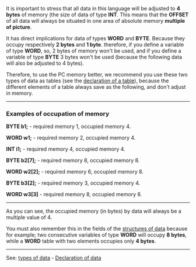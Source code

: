 It is important to stress that all data in this language will be adjusted to **4 bytes** 
of memory (the size of data of type **INT**. This means that the **OFFSET** of all data will 
always be situated in one area of absolute memory **multiple of picture**.

It has direct implications for data of types **WORD** and **BYTE**. Because
they occupy respectively **2 bytes** and **1 byte**. therefore, if you define a variable of
type **WORD**, so, 2 bytes of memory won't be used, and if you define a variable of type
**BYTE** 3 bytes won't be used (because the following data will also be adjusted to 4 bytes).

Therefore, to use the PC memory better, we recommend you use these two types of data as 
tables (see the [declaration of a table](declaration_of_a_tabledot.md)), because the different elements of a table
always save as the following, and don't adjust in memory.

---------------------------------------


### Examples of occupation of memory

**BYTE b1;** - required memory 1, occupied memory 4.

**WORD w1;** - required memory 2, occupied memory 4.

**INT i1;** - required memory 4, occupied memory 4.

**BYTE b2[7];** - required memory 8, occupied memory 8.

**WORD w2[2];** - required memory 6, occupied memory 8.

**BYTE b3[2];** - required memory 3, occupied memory 4.

**WORD w3[3]** - required memory 8, occupied memory 8.

---------------------------------------


As you can see, the occupied memory (in bytes) by data 
will always be a multiple value of 4.

You must also remember this in the fields of the [structures of data](declaration_of_a_structuredot.md) because
for example; two consecutive variables of type **WORD** will occupy **8 bytes**,
while a **WORD** table with two elements occupies only **4 bytes**.

---------------------------------------
See: [types of data](types_of_data.md) - [Declaration of data](declaration_of_a_variabledot.md)

